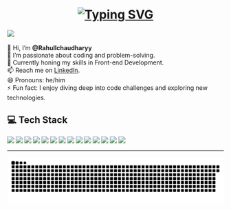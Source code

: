 

<h1 align="center">
<a href="https://git.io/typing-svg"><img src="https://readme-typing-svg.herokuapp.com?font=VT323&pause=97&color=B369F7&center=true&vCenter=true&width=435&lines=Hey+!!+I'm+Rahul++%E2%9A%A1%E2%9A%A1;Aspring+Computer+Science+learner++%F0%9F%93%88;Programmer+%22Belive+In+Build%22%F0%9F%91%A9%F0%9F%8F%BB%E2%80%8D%F0%9F%92%BB" alt="Typing SVG" /></a>
</h1>

[![](https://visitcount.itsvg.in/api?id=Rahullchaudharyy&label=Profile%20Views&color=0&pretty=true)](https://visitcount.itsvg.in)


👋 Hi, I’m **@Rahullchaudharyy**  
👀 I’m passionate about coding and problem-solving.  
🌱 Currently honing my skills in Front-end Development.  
📫 Reach me on [LinkedIn](your-linkedin-url).  
😄 Pronouns: he/him  
⚡ Fun fact: I enjoy diving deep into code challenges and exploring new technologies.

## 💻 Tech Stack

<p align="left">
  <img src="https://img.shields.io/badge/HTML5-E34F26?style=for-the-badge&logo=html5&logoColor=white" height="28" />
  <img src="https://img.shields.io/badge/CSS3-1572B6?style=for-the-badge&logo=css3&logoColor=white" height="28" />
  <img src="https://img.shields.io/badge/JavaScript-F7DF1E?style=for-the-badge&logo=javascript&logoColor=black" height="28" />
  <img src="https://img.shields.io/badge/React-61DAFB?style=for-the-badge&logo=react&logoColor=black" height="28" />
  <img src="https://img.shields.io/badge/Tailwind_CSS-38B2AC?style=for-the-badge&logo=tailwind-css&logoColor=white" height="28" />
  <img src="https://img.shields.io/badge/C++-00599C?style=for-the-badge&logo=c%2B%2B&logoColor=white" height="28" />
  <img src="https://img.shields.io/badge/Firebase-FFCA28?style=for-the-badge&logo=firebase&logoColor=black" height="28" />
  <img src="https://img.shields.io/badge/GSAP-88CE02?style=for-the-badge&logo=greensock&logoColor=white" height="28" />
  <img src="https://img.shields.io/badge/Redux-764ABC?style=for-the-badge&logo=redux&logoColor=white" height="28" />
  <img src="https://img.shields.io/badge/Node.js-339933?style=for-the-badge&logo=node.js&logoColor=white" height="28" />
  <img src="https://img.shields.io/badge/MongoDB-47A248?style=for-the-badge&logo=mongodb&logoColor=white" height="28" />
  <img src="https://img.shields.io/badge/Express-000000?style=for-the-badge&logo=express&logoColor=white" height="28" />
  <img src="https://img.shields.io/badge/APIs-009688?style=for-the-badge&logo=api&logoColor=white" height="28" />
  <img src="https://img.shields.io/badge/Postman-FF6C37?style=for-the-badge&logo=postman&logoColor=white" height="28" />
</p>



<hr></hr>
<img src="https://raw.githubusercontent.com/Rahullchaudharyy/Rahullchaudharyy/output/snake.svg" alt="Snake animation" />

<!-- ![snake gif](https://github.com/Rahullchaudharyy/Rahullchaudharyy/blob/output/github-contribution-grid-snake.gif) -->
